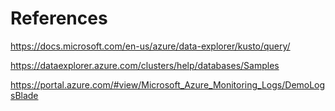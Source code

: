 # References

https://docs.microsoft.com/en-us/azure/data-explorer/kusto/query/

https://dataexplorer.azure.com/clusters/help/databases/Samples

https://portal.azure.com/#view/Microsoft_Azure_Monitoring_Logs/DemoLogsBlade

